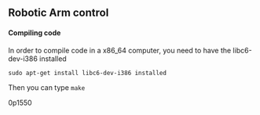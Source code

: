 ## Robotic Arm control ##

#### Compiling code ####

In order to compile code in a x86_64 computer, you need to have the libc6-dev-i386 installed
```
sudo apt-get install libc6-dev-i386 installed
```
Then you can type `make`


0p1550
